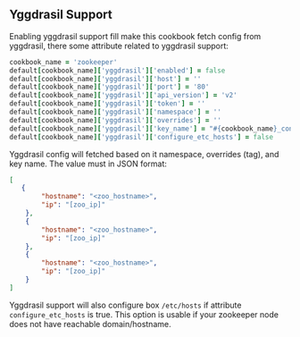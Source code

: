 ## Yggdrasil Support
Enabling yggdrasil support fill make this cookbook fetch config from yggdrasil, there some attribute related to yggdrasil support:
```ruby
cookbook_name = 'zookeeper'
default[cookbook_name]['yggdrasil']['enabled'] = false
default[cookbook_name]['yggdrasil']['host'] = ''
default[cookbook_name]['yggdrasil']['port'] = '80'
default[cookbook_name]['yggdrasil']['api_version'] = 'v2'
default[cookbook_name]['yggdrasil']['token'] = ''
default[cookbook_name]['yggdrasil']['namespace'] = ''
default[cookbook_name]['yggdrasil']['overrides'] = ''
default[cookbook_name]['yggdrasil']['key_name'] = "#{cookbook_name}_config"
default[cookbook_name]['yggdrasil']['configure_etc_hosts'] = false
```
Yggdrasil config will fetched based on it namespace, overrides (tag), and key name. The value must in JSON format:
```json
[
   {
		"hostname": "<zoo_hostname>",
		"ip": "[zoo_ip]"
	},
	{
		"hostname": "<zoo_hostname>",
		"ip": "[zoo_ip]"
	},
	{
		"hostname": "<zoo_hostname>",
		"ip": "[zoo_ip]"
	}
]
```
Yggdrasil support will also configure box `/etc/hosts` if attribute `configure_etc_hosts` is true. This option is usable if your zookeeper node does not have reachable domain/hostname.   

